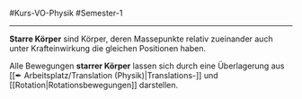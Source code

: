 #Kurs-VO-Physik #Semester-1

---

**Starre Körper** sind Körper, deren Massepunkte relativ zueinander auch unter Krafteinwirkung die gleichen Positionen haben.

Alle Bewegungen **starrer Körper** lassen sich durch eine Überlagerung aus [[✒ Arbeitsplatz/Translation (Physik)|Translations-]] und [[Rotation|Rotationsbewegungen]] darstellen.